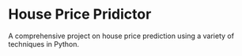 # House Price Pridictor
 A comprehensive project on house price prediction using a variety of techniques in Python.
